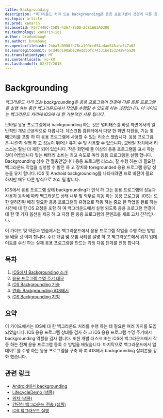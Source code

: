 ```yaml
---
title: Backgrounding
description: "백그라운드 처리 또는 backgrounding은 응용 프로그램이 전경에 다른 응용 프로그램을 실행 하는 동안 백그라운드에서 작업을 수행할 수 있도록 하는 과정입니다. 이 가이드는 백그라운드 처리에 iOS에 대 한 기본적인 사용 됩니다."
ms.topic: article
ms.prod: xamarin
ms.assetid: F377440C-C5D9-4267-85D8-2C816E3A0300
ms.technology: xamarin-ios
author: bradumbaugh
ms.author: brumbaug
ms.openlocfilehash: 2bba7c0908fb78ca199cc654adad645afaf47a02
ms.sourcegitcommit: 6cd40d190abe38edd50fc74331be15324a845a28
ms.translationtype: MT
ms.contentlocale: ko-KR
ms.lasthandoff: 02/27/2018
---
```

# <a name="backgrounding"></a>Backgrounding

_백그라운드 처리 또는 backgrounding은 응용 프로그램이 전경에 다른 응용 프로그램을 실행 하는 동안 백그라운드에서 작업을 수행할 수 있도록 하는 과정입니다. 이 가이드는 백그라운드 처리에 iOS에 대 한 기본적인 사용 됩니다._

모바일 응용 프로그램에서 backgrounding 하는 것은 멀티태스킹 바탕 화면에서의 일반적인 개념 근본적으로 다릅니다. 데스크톱 컴퓨터에서 다양 한 화면 자원을, 기능 및 메모리를 포함 하 여 응용 프로그램에 사용할 수 있는 리소스 했습니다. 응용 프로그램은-나란히 실행 하 고 성능이 뛰어난 유지 수 및 사용할 수 있습니다. 모바일 장치에서 리소스는 훨씬 더 제한 되어 있습니다. 작은 화면에 둘 이상의 응용 프로그램을 표시 하는 것이 어렵습니다 및는 배터리 소비는 최고 속도로 여러 응용 프로그램을 실행 합니다. Backgrounding 상수 간 절충안입니다 응용 프로그램 리소스, 잘 수행 하는 데 필요한 백그라운드 작업을 실행할 수 발전 하 고 장치와 foregrounded 응용 프로그램 응답 성능을 유지 합니다. IOS 및 Android backgrounding를 나타내려면 프로 비전이 필요 하지만 매우 다른 방식으로 처리 될 합니다.

IOS에서 응용 프로그램 상태 backgrounding가 인식 하 고는 응용 프로그램의 성능과 사용자 동작에 따라 백그라운드 상태 내부 및 외부로 이동 하는 응용 프로그램. iOS는 또한 알려진된 배경 필요한 응용 프로그램의 유형으로 작동 하는 중요 한 작업을 완료 하는 시간에 대 한 OS 요청을 포함 하 여 백그라운드에서 실행 되도록 응용 프로그램 연결에 대 한 몇 가지 옵션을 제공 하 고 지정 된 응용 프로그램의 콘텐츠를 새로 고치 간격입니다.

이 가이드 및 약관과 연습에서는 백그라운드에서 응용 프로그램 작업을 수행 하는 방법을 배울 것 이며 합니다. 주요 개념 및 모범 사례를 설명 하 고 백그라운드에서 위치 업데이트를 수신 하는 실제 응용 프로그램을 만드는 과정 다음 단계를 진행 합니다.

## <a name="contents"></a>목차

1.  [IOS에서 Backgrounding 소개](~/ios/app-fundamentals/backgrounding/introduction-to-backgrounding-in-ios.md)
1.  [응용 프로그램 수명 주기 데모](~/ios/app-fundamentals/backgrounding/application-lifecycle-demo.md)
1.  [iOS Backgrounding 기술](~/ios/app-fundamentals/backgrounding/ios-backgrounding-techniques/index.md)
1.  [연습: Backgrounding iOS에서](~/ios/app-fundamentals/backgrounding/ios-backgrounding-walkthroughs/index.md)
1.  [iOS Backgrounding 지침](~/ios/app-fundamentals/backgrounding/ios-backgrounding-guidance.md)

## <a name="summary"></a>요약

이 가이드에서는 iOS에 대 한 백그라운드 처리를 수행 하는 데 필요한 여러 가지를 도입 되었습니다. IOS 응용 프로그램 상태를 검사 하 고 iOS 응용 프로그램 수명 주기에서 backgrounding 역할을 검사 합니다. 또한 개별 태스크 또는 iOS에 백그라운드에서 작동 하는 전체 응용 프로그램 등록 수 방법을 배웠습니다. 마지막으로 백그라운드에서 업데이트를 수행 하는 응용 프로그램을 구축 하 여 iOS에서 backgrounding 살펴본을 강화 했습니다.



## <a name="related-links"></a>관련 링크

- [Android에서 backgrounding](~/android/app-fundamentals/services/index.md)
- [LifecycleDemo (샘플)](https://developer.xamarin.com/samples/monotouch/LifecycleDemo/)
- [위치 (샘플)](https://developer.xamarin.com/samples/monotouch/Location/)
- [간단한 백그라운드 전송 (샘플)](https://developer.xamarin.com/samples/monotouch/SimpleBackgroundTransfer/)
- [iOS 백그라운드 실행](https://developer.apple.com/library/ios/documentation/iPhone/Conceptual/iPhoneOSProgrammingGuide/BackgroundExecution/BackgroundExecution.html)
